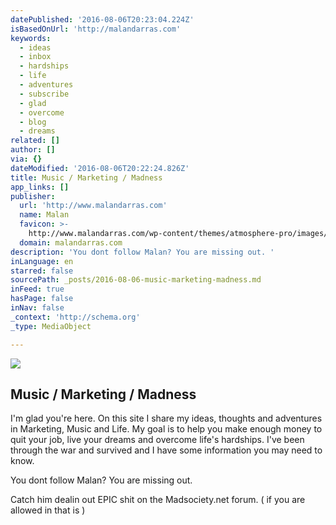 ```yaml
---
datePublished: '2016-08-06T20:23:04.224Z'
isBasedOnUrl: 'http://malandarras.com'
keywords:
  - ideas
  - inbox
  - hardships
  - life
  - adventures
  - subscribe
  - glad
  - overcome
  - blog
  - dreams
related: []
author: []
via: {}
dateModified: '2016-08-06T20:22:24.826Z'
title: Music / Marketing / Madness
app_links: []
publisher:
  url: 'http://www.malandarras.com'
  name: Malan
  favicon: >-
    http://www.malandarras.com/wp-content/themes/atmosphere-pro/images/favicon.ico
  domain: malandarras.com
description: 'You dont follow Malan? You are missing out. '
inLanguage: en
starred: false
sourcePath: _posts/2016-08-06-music-marketing-madness.md
inFeed: true
hasPage: false
inNav: false
_context: 'http://schema.org'
_type: MediaObject

---
```

<article style=""><img src="https://imgflo.herokuapp.com/graph/vahj1ThiexotieMo/dca5d4f88035edcfe283ad82f541aeae/noop.jpg?input=http%3A%2F%2Fwww.malandarras.com%2Fwp-content%2Fuploads%2F2013%2F12%2Fmalan-coffee.jpg" /><h1>Music / Marketing / Madness</h1><p>I'm glad you're here. On this site I share my ideas, thoughts and adventures in Marketing, Music and Life. My goal is to help you make enough money to quit your job, live your dreams and overcome life's hardships. I've been through the war and survived and I have some information you may need to know.</p></article>

You dont follow Malan? You are missing out. 

Catch him dealin out EPIC shit on the Madsociety.net forum. ( if you are allowed in that is )